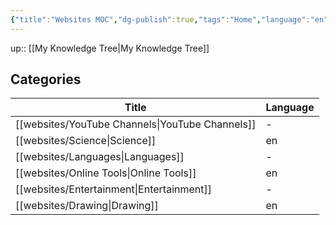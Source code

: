 ```yaml
---
{"title":"Websites MOC","dg-publish":true,"tags":"Home","language":"en","permalink":"/websites/websites/","dgPassFrontmatter":true}
---
```


up:: [[My Knowledge Tree\|My Knowledge Tree]]

## Categories

| Title                                              | Language |
| -------------------------------------------------- | -------- |
| [[websites/YouTube Channels\|YouTube Channels]] | \-       |
| [[websites/Science\|Science]]                   | en       |
| [[websites/Languages\|Languages]]               | \-       |
| [[websites/Online Tools\|Online Tools]]         | en       |
| [[websites/Entertainment\|Entertainment]]       | \-       |
| [[websites/Drawing\|Drawing]]                   | en       |

